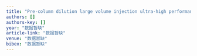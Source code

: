 ```yaml
---
title: "Pre-column dilution large volume injection ultra-high performance liquid chromatography-tandem mass spectrometry for the analysis of multi-class pesticides in cabbages"
authors: []
authors-key: []
year: "数据暂缺"
article-link: "数据暂缺"
venue: "数据暂缺"
bibex: "数据暂缺"
---
```

